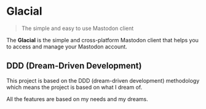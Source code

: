 # Glacial

> The simple and easy to use Mastodon client

The **Glacial** is the simple and cross-platform Mastodon client that helps you to access
and manage your Mastodon account.


## DDD (Dream-Driven Development)

This project is based on the DDD (dream-driven development) methodology which means the project
is based on what I dream of.

All the features are based on my needs and my dreams.
